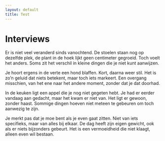 ```yaml
---
layout: default
title: Test
---
```

<h1>Interviews</h1>
<p>Er is niet veel veranderd sinds vanochtend. De stoelen staan nog op dezelfde plek, de plant in de hoek lijkt geen centimeter gegroeid. Toch voelt het anders. Soms zit het verschil in kleine dingen die je niet kunt aanwijzen.</p>

<p>Je hoort ergens in de verte een hond blaffen. Kort, daarna weer stil. Het is zo’n geluid dat niets betekent, maar toch iets markeert. Een overgang misschien, van het ene naar het andere moment, zonder dat je dat doorhad.</p>

<p>In de keuken ligt een appel die je nog niet gegeten hebt. Je had er eerder vandaag aan gedacht, maar het kwam er niet van. Het ligt er gewoon, zonder haast. Sommige dingen hoeven niet meteen te gebeuren om toch aanwezig te zijn.</p>

<p>Je merkt pas dat je moe bent als je even gaat zitten. Niet van iets specifieks, maar van alles bij elkaar. De dag heeft zijn eigen gewicht, ook als er niets bijzonders gebeurt. Het is een vermoeidheid die niet klaagt, alleen even wil bestaan.</p>
